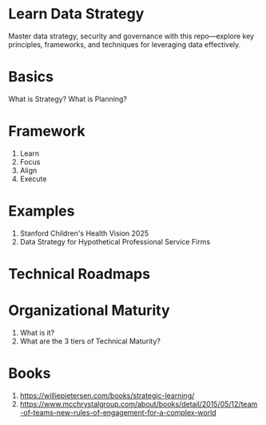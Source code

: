 # Learn Data Strategy
Master data strategy, security and governance with this repo—explore key principles, frameworks, and techniques for leveraging data effectively.

# Basics
What is Strategy?
What is Planning?

# Framework
1. Learn
2. Focus
3. Align
4. Execute

# Examples
1. Stanford Children's Health Vision 2025
2. Data Strategy for Hypothetical Professional Service Firms

# Technical Roadmaps

# Organizational Maturity
1. What is it?
2. What are the 3 tiers of Technical Maturity?
   
# Books
1. https://williepietersen.com/books/strategic-learning/
2. https://www.mcchrystalgroup.com/about/books/detail/2015/05/12/team-of-teams-new-rules-of-engagement-for-a-complex-world
